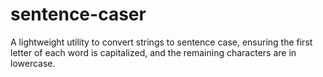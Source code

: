 # sentence-caser
A lightweight utility to convert strings to sentence case, ensuring the first letter of each word is capitalized, and the remaining characters are in lowercase.
